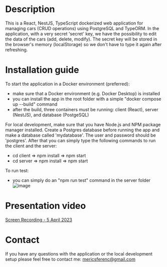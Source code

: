 # Description

This is a React, NestJS, TypeScript dockerized web application for managing cars (CRUD operations) using PostgreSQL and TypeORM.
In the application, with a very secret 'secret' key, we have the possibility to edit the data of the cars (add, delete, modify).
The secret key will be stored in the browser's memory (localStorage) so we don't have to type it again after refreshing.


# Installation guide

To start the application in a Docker environment (preferred): 
- make sure that a Docker environment (e.g. Docker Desktop) is installed
- you can install the app in the root folder with a simple "docker compose up --build" command
- after the build, three containers must be running: client (React), server (NestJS), and database (PostgeSQL)

For local development, make sure that you have Node.js and NPM package manager installed.
Create a Postgres database before running the app and make a database called 'mydatabase'. The user and password should be 'postgres'.
After that you can simply type the following commands to run the client and the server:
- cd client => npm install => npm start
- cd server => npm install => npm start 

To run test:
- you can simply do an "npm run test" command in the server folder
![image](https://user-images.githubusercontent.com/78168280/229990319-0bfb89e3-2f57-44f4-95e8-86e3636846dd.png)


# Presentation video

[Screen Recording - 5 April 2023](https://user-images.githubusercontent.com/78168280/229947485-23caba3c-5e5c-42b2-84ea-a9e72976d485.gif)

# Contact

If you have any questions with the application or the local development setup please feel free to contact me: mericsferenc@gmail.com

